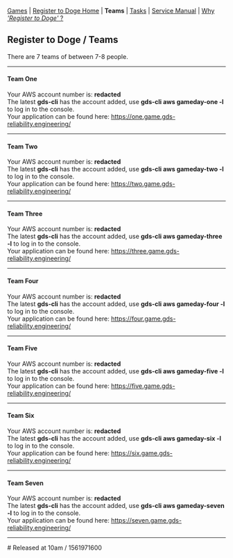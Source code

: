 [Games](/docs) | [Register to Doge Home](/docs/register-to-doge) | **Teams** | [Tasks](/docs/register-to-doge-tasks) | [Service Manual](/docs/register-to-doge-sm) | [Why _'Register to Doge'_ ?](/docs/register-to-doge-why)

## Register to Doge / Teams

There are 7 teams of between 7-8 people.

---

#### Team One
Your AWS account number is: **redacted**  
The latest **gds-cli** has the account added, use **gds-cli aws gameday-one -l** to log in to the console.  
Your application can be found here: <https://one.game.gds-reliability.engineering/>

---

#### Team Two
Your AWS account number is: **redacted**  
The latest **gds-cli** has the account added, use **gds-cli aws gameday-two -l** to log in to the console.  
Your application can be found here: <https://two.game.gds-reliability.engineering/>

---

#### Team Three
Your AWS account number is: **redacted**  
The latest **gds-cli** has the account added, use **gds-cli aws gameday-three -l** to log in to the console.  
Your application can be found here: <https://three.game.gds-reliability.engineering/>

---

#### Team Four
Your AWS account number is: **redacted**  
The latest **gds-cli** has the account added, use **gds-cli aws gameday-four -l** to log in to the console.  
Your application can be found here: <https://four.game.gds-reliability.engineering/>

---

#### Team Five
Your AWS account number is: **redacted**  
The latest **gds-cli** has the account added, use **gds-cli aws gameday-five -l** to log in to the console.  
Your application can be found here: <https://five.game.gds-reliability.engineering/>

---

#### Team Six
Your AWS account number is: **redacted**  
The latest **gds-cli** has the account added, use **gds-cli aws gameday-six -l** to log in to the console.  
Your application can be found here: <https://six.game.gds-reliability.engineering/>

---

#### Team Seven
Your AWS account number is: **redacted**  
The latest **gds-cli** has the account added, use **gds-cli aws gameday-seven -l** to log in to the console.  
Your application can be found here: <https://seven.game.gds-reliability.engineering/>

---
\# Released at 10am / 1561971600
